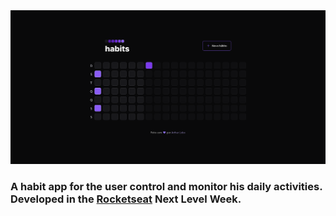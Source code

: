 <img src="./src/assets/readme.png" alt="readme image" />

### A habit app for the user control and monitor his daily activities. Developed in the [Rocketseat](https://www.rocketseat.com.br/) Next Level Week.
